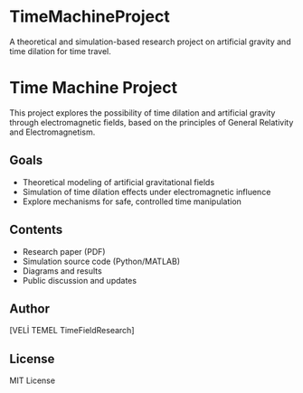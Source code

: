 # TimeMachineProject
A theoretical and simulation-based research project on artificial gravity and time dilation for time travel.
# Time Machine Project

This project explores the possibility of time dilation and artificial gravity through electromagnetic fields, based on the principles of General Relativity and Electromagnetism.

## Goals
- Theoretical modeling of artificial gravitational fields
- Simulation of time dilation effects under electromagnetic influence
- Explore mechanisms for safe, controlled time manipulation

## Contents
- Research paper (PDF)
- Simulation source code (Python/MATLAB)
- Diagrams and results
- Public discussion and updates

## Author
[VELİ TEMEL TimeFieldResearch]

## License
MIT License
